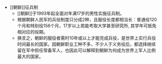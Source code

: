 - [[朝鲜]]征兵制
	- [[朝鲜]]于1993年起全面对年满17岁的男性实施征兵制。
	- 根据朝鲜人民军的兵役制度只分成2种，且服役长度都相当长：普通役120个月和特别役156个月，17岁以上若能考取大学甚至研究所, 其学年可抵免相对应的役期。
	- 换言之，朝鲜的服役者需时10年或以上才能完成兵役，是世界上实行兵役时间最长的国家。因朝鲜职业工种不多，不少人于义务役后，都选择继续留在军中担任常备军人，也因此可以解释到朝鲜为何成为世界上军人比例最大的国家。